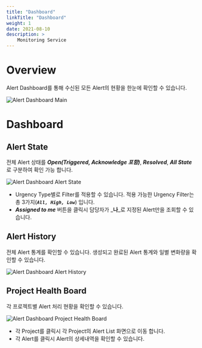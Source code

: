 ```yaml
---
title: "Dashboard"
linkTitle: "Dashboard"
weight: 1
date: 2021-08-10
description: >
    Monitoring Service
---
```


# Overview
Alert Dashboard를 통해 수신된 모든 Alert의 현황을 한눈에 확인할 수 있습니다. 

![Alert Dashboard Main]()

# Dashboard

## Alert State
전체 Alert 상태를 _**Open(Triggered, Acknowledge 포함)**_, _**Resolved**_, _**All State**_ 로 구분하여 확인 가능 합니다. 

![Alert Dashboard Alert State]()


- Urgency Type별로 Filter를 적용할 수 있습니다. 적용 가능한 Urgency Filter는 총 3가지(_**`All, High, Low`**_) 입니다.
- _**Assigned to me**_ 버튼을 클릭시 담당자가 _**나**_로 지정된 Alert만을 조회할 수 있습니다.


## Alert History
전체 Alert 통계를 확인할 수 있습니다. 생성되고 완료된 Alert 통계와 일별 변화량을 확인할 수 있습니다.

![Alert Dashboard Alert History]()


## Project Health Board
각 프로젝트별 Alert 처리 현황을 확인할 수 있습니다. 

![Alert Dashboard Project Health Board]()

- 각 Project를 클릭시 각 Project의 Alert List 화면으로 이동 합니다.
- 각 Alert를 클릭시 Alert의 상세내역을 확인할 수 있습니다.

